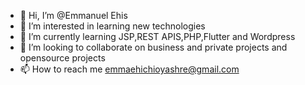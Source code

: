 - 👋 Hi, I’m @Emmanuel Ehis
- 👀 I’m interested in learning new technologies
- 🌱 I’m currently learning JSP,REST APIS,PHP,Flutter and Wordpress
- 💞️ I’m looking to collaborate on business and private projects and opensource projects
- 📫 How to reach me emmaehichioyashre@gmail.com

<!---
Emmanuelshre18/Emmanuelshre18 is a ✨ special ✨ repository because its `README.md` (this file) appears on your GitHub profile.
You can click the Preview link to take a look at your changes.
--->

